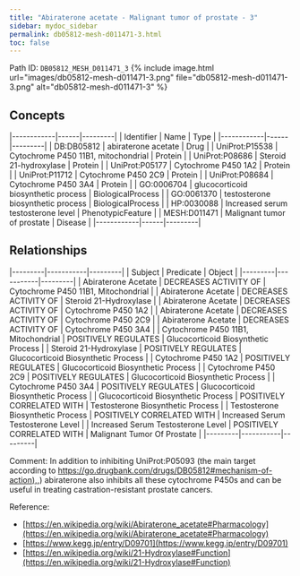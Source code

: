 ```yaml
---
title: "Abiraterone acetate - Malignant tumor of prostate - 3"
sidebar: mydoc_sidebar
permalink: db05812-mesh-d011471-3.html
toc: false 
---
```



Path ID: `DB05812_MESH_D011471_3`
{% include image.html url="images/db05812-mesh-d011471-3.png" file="db05812-mesh-d011471-3.png" alt="db05812-mesh-d011471-3" %}

## Concepts

|------------|------|---------|
| Identifier | Name | Type    |
|------------|------|---------|
| DB:DB05812 | abiraterone acetate | Drug |
| UniProt:P15538 | Cytochrome P450 11B1, mitochondrial | Protein |
| UniProt:P08686 | Steroid 21-hydroxylase | Protein |
| UniProt:P05177 | Cytochrome P450 1A2 | Protein |
| UniProt:P11712 | Cytochrome P450 2C9 | Protein |
| UniProt:P08684 | Cytochrome P450 3A4 | Protein |
| GO:0006704 | glucocorticoid biosynthetic process | BiologicalProcess |
| GO:0061370 | testosterone biosynthetic process | BiologicalProcess |
| HP:0030088 | Increased serum testosterone level | PhenotypicFeature |
| MESH:D011471 | Malignant tumor of prostate | Disease |
|------------|------|---------|

## Relationships

|---------|-----------|---------|
| Subject | Predicate | Object  |
|---------|-----------|---------|
| Abiraterone Acetate | DECREASES ACTIVITY OF | Cytochrome P450 11B1, Mitochondrial |
| Abiraterone Acetate | DECREASES ACTIVITY OF | Steroid 21-Hydroxylase |
| Abiraterone Acetate | DECREASES ACTIVITY OF | Cytochrome P450 1A2 |
| Abiraterone Acetate | DECREASES ACTIVITY OF | Cytochrome P450 2C9 |
| Abiraterone Acetate | DECREASES ACTIVITY OF | Cytochrome P450 3A4 |
| Cytochrome P450 11B1, Mitochondrial | POSITIVELY REGULATES | Glucocorticoid Biosynthetic Process |
| Steroid 21-Hydroxylase | POSITIVELY REGULATES | Glucocorticoid Biosynthetic Process |
| Cytochrome P450 1A2 | POSITIVELY REGULATES | Glucocorticoid Biosynthetic Process |
| Cytochrome P450 2C9 | POSITIVELY REGULATES | Glucocorticoid Biosynthetic Process |
| Cytochrome P450 3A4 | POSITIVELY REGULATES | Glucocorticoid Biosynthetic Process |
| Glucocorticoid Biosynthetic Process | POSITIVELY CORRELATED WITH | Testosterone Biosynthetic Process |
| Testosterone Biosynthetic Process | POSITIVELY CORRELATED WITH | Increased Serum Testosterone Level |
| Increased Serum Testosterone Level | POSITIVELY CORRELATED WITH | Malignant Tumor Of Prostate |
|---------|-----------|---------|

Comment: In addition to inhibiting UniProt:P05093 (the main target according to [https://go.drugbank.com/drugs/DB05812#mechanism-of-action),](https://go.drugbank.com/drugs/DB05812#mechanism-of-action),) abiraterone also inhibits all these cytochrome P450s and can be useful in treating castration-resistant prostate cancers.

Reference: 
  - [https://en.wikipedia.org/wiki/Abiraterone_acetate#Pharmacology](https://en.wikipedia.org/wiki/Abiraterone_acetate#Pharmacology)
  - [https://www.kegg.jp/entry/D09701](https://www.kegg.jp/entry/D09701)
  - [https://en.wikipedia.org/wiki/21-Hydroxylase#Function](https://en.wikipedia.org/wiki/21-Hydroxylase#Function)

